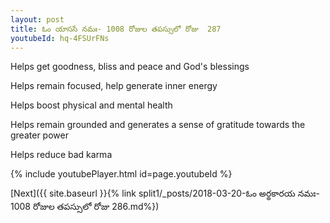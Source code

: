 ```yaml
---
layout: post
title: ఓం యాససే నమః- 1008 రోజుల తపస్సులో రోజు  287
youtubeId: hq-4FSUrFNs
---
```

 
 
Helps get goodness, bliss and peace and God's blessings
 
Helps remain focused, help generate inner energy 
 
Helps boost physical and mental health 
 
Helps remain grounded and generates a sense of gratitude towards the greater power 
 
Helps reduce bad karma
 
 
 
 


{% include youtubePlayer.html id=page.youtubeId %}
 
[Next]({{ site.baseurl }}{% link  split1/_posts/2018-03-20-ఓం అర్థకారయ నమః- 1008 రోజుల తపస్సులో రోజు  286.md%})
 
